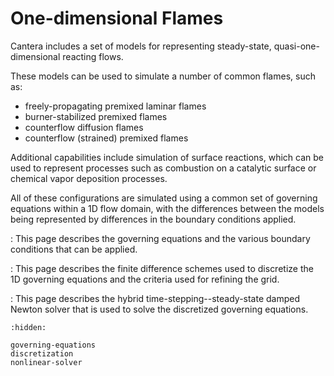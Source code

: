 # One-dimensional Flames

Cantera includes a set of models for representing steady-state, quasi-one-dimensional
reacting flows.

These models can be used to simulate a number of common flames, such as:

- freely-propagating premixed laminar flames
- burner-stabilized premixed flames
- counterflow diffusion flames
- counterflow (strained) premixed flames

Additional capabilities include simulation of surface reactions, which can be used to
represent processes such as combustion on a catalytic surface or chemical vapor
deposition processes.

All of these configurations are simulated using a common set of governing equations
within a 1D flow domain, with the differences between the models being represented by
differences in the boundary conditions applied.

[](governing-equations)
: This page describes the governing equations and the various boundary conditions that
  can be applied.

[](discretization)
: This page describes the finite difference schemes used to discretize the 1D governing
  equations and the criteria used for refining the grid.

[](nonlinear-solver)
: This page describes the hybrid time-stepping--steady-state damped Newton solver that
  is used to solve the discretized governing equations.

```{toctree}
:hidden:

governing-equations
discretization
nonlinear-solver
```
